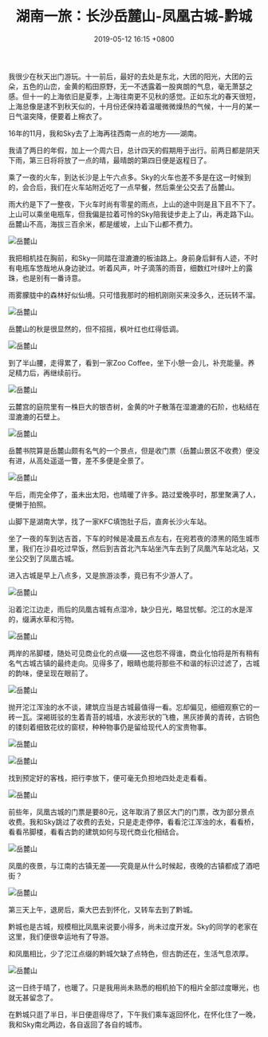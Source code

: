 ﻿---
title: 湖南一旅：长沙岳麓山-凤凰古城-黔城
date: 2019-05-12 16:15 +0800
category: 游记
---

我很少在秋天出门游玩。十一前后，最好的去处是东北，大团的阳光，大团的云朵，五色的山峦，金黄的稻田原野，无一不透露着一股爽朗的气息，毫无萧瑟之感。但十一的上海依旧是夏季，上海往南更不见秋的感觉。正如东北的春天很短，上海总像是逮不到秋天似的，十月份还保持着温暖微微燥热的气候，十一月的某一日气温突降，便要着上棉衣了。

<!--more-->

16年的11月，我和Sky去了上海再往西南一点的地方——湖南。

我请了两日的年假，加上一个周六日，总计四天的假期用于出行。前两日都是阴天下雨，第三日将将放了一点的晴，最晴朗的第四日便是返程日了。

乘了一夜的火车，到达长沙是上午六点多。Sky的火车也差不多是在这一时候到的，会合后，我们在火车站附近吃了一点早餐，然后乘坐公交去了岳麓山。

雨大约是下了一整夜，下火车时尚有零星的雨点，上山的途中则是且下且不下了。上山可以乘坐电瓶车，但我偏是拉着可怜的Sky陪我徒步走上了山，再走路下山。岳麓山不高，海拔三百余米，都是缓坡，上山下山都不费力。

![岳麓山](/img/hunan/2.jpg)

我把相机挂在胸前，和Sky一同踏在湿漉漉的板油路上。身前身后鲜有人迹，不时有电瓶车悠哉地从身边驶过。听着风声，叶子滴落的雨音，细数红叶绿叶上的露珠，也是别有一番诗意。

雨雾朦胧中的森林好似仙境。只可惜我那时的相机刚刚买来没多久，还玩转不溜。

![岳麓山](/img/hunan/1.jpg)

岳麓山的秋是很显然的，但不招摇，枫叶红也红得低调。

![岳麓山](/img/hunan/3.jpg)

到了半山腰，走得累了，看到一家Zoo Coffee，坐下小憩一会儿，补充能量。养足精力后，再继续前行。

![岳麓山](/img/hunan/4.jpg)

云麓宫的庭院里有一株巨大的银杏树，金黄的叶子散落在湿漉漉的石阶，也粘结在湿漉漉的石壁上。

![岳麓山](/img/hunan/5.jpg)

岳麓书院算是岳麓山颇有名气的一个景点，但是收门票（岳麓山景区不收费）便没有进，从高处遥遥一瞥，差不多便是全景了。

![岳麓山](/img/hunan/6.jpg)

午后，雨完全停了，虽未出太阳，也晴暖了许多。路过爱晚亭时，那里聚满了人，便懒于拍照。

山脚下是湖南大学，找了一家KFC填饱肚子后，直奔长沙火车站。

坐了一夜的车到达吉首，下车的时候是凌晨五点左右，在宛若夜的漆黑的陌生城市里，我们在沙县吃过早饭，然后到吉首北汽车站坐汽车去到了凤凰汽车站北站，又坐公交到了凤凰古城。

进入古城是早上八点多，又是旅游淡季，竟已有不少游人了。

![岳麓山](/img/hunan/7.jpg)

沿着沱江边走，雨后的凤凰古城有点湿冷，缺少日光，略显忧郁。沱江的水是浑的，缀满水草和污物。

![岳麓山](/img/hunan/11.jpg)

两岸的吊脚楼，随处可见商业化的点缀——这也怨不得谁，商业化怕将是所有稍有名气古城古镇的最终走向。见得多了，眼睛也能将那些不和谐的标识过滤了，古城的韵味，便呈现在眼前了。

![岳麓山](/img/hunan/8.jpg)

抛开沱江浑浊的水不谈，建筑应当是古城最值得一看。忘却偏见，细细观察它的一砖一瓦。深褐斑驳的生着青苔的城墙，水波形状的飞檐，黑灰掺黄的青砖，古铜色的镂刻着细致花纹的窗棂，种种物事仍是留给现代人的宝贵物事。

![岳麓山](/img/hunan/9.jpg)

![岳麓山](/img/hunan/10.jpg)

找到预定好的客栈，把行李放下，便可毫无负担地四处走走看看。

![岳麓山](/img/hunan/12.jpg)

前些年，凤凰古城的门票是要80元，这年取消了景区大门的门票，改为部分景点收费。我和Sky跳过了收费的去处，只是走走停停，看看沱江浑浊的水，看看桥，看看吊脚楼，看看古韵的建筑如何与现代商业化相结合。

![岳麓山](/img/hunan/13.jpg)

凤凰的夜景，与江南的古镇无差——究竟是从什么时候起，夜晚的古镇都成了酒吧街？

![岳麓山](/img/hunan/14.jpg)

第三天上午，退房后，乘大巴去到怀化，又转车去到了黔城。

黔城也是古城，规模相比凤凰来说要小得多，尚未过度开发。Sky的同学的老家在这里，我们便很幸运地有了导游。

和凤凰相比，少了沱江点缀的黔城欠缺了点特色，但古韵还在，生活气息浓厚。

![岳麓山](/img/hunan/15.jpg)

这一日终于晴了，也暖了。只是我用尚未熟悉的相机拍下的相片全部过度曝光，也就无甚留念了。

在黔城只逛了半日，半日便逛得尽了，下午我们乘车返回怀化，在怀化住了一晚，我和Sky南北两边，各自返回了各自的城市。
